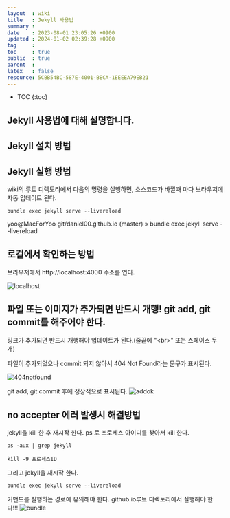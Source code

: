 ```yaml
---
layout  : wiki
title   : Jekyll 사용법
summary : 
date    : 2023-08-01 23:05:26 +0900
updated : 2024-01-02 02:39:28 +0900
tag     : 
toc     : true
public  : true
parent  : 
latex   : false
resource: 5CBB54BC-587E-4001-BECA-1EEEEA79EB21
---
```

* TOC
{:toc}

## Jekyll 사용법에 대해 설명합니다.

## Jekyll 설치 방법



## Jekyll 실행 방법
wiki의 루트 디렉토리에서 다음의 명령을 실행하면,  소스코드가 바뀔때 마다 브라우저에 자동 업데이트 된다.  
```
bundle exec jekyll serve --livereload  
```    

yoo@MacForYoo git/daniel00.github.io (master) » bundle exec jekyll serve --livereload  


## 로컬에서 확인하는 방법
브라우저에서 http://localhost:4000 주소를 연다.  

![localhost](../assets/img/localhost.png)

<!-- *** -->  
<!-- 중요! 내용이 추가되면 반드시 "개행"을 시켜야 로컬호스트 뷰에 반영이 된다!!!!!! -->
<!-- *** -->  

<!-- 아래처럼 리스트에 Prefab링크를 추가하였으나 로컬뷰에는 업데이트가 되지 않는다. -->

<!-- 코드에 리스트를 추가 하였다. -->
<!-- ![addorg](../assets/img/addorg.png) -->

<!-- 그런데 로컬뷰에는 반영되지 않는다. -->
<!-- ![errorupdate](../assets/img/errorupdate.png) -->

## 파일 또는 이미지가 추가되면 반드시 개행! git add, git commit를 해주어야 한다.
링크가 추가되면 반드시 개행해야 업데이트가 된다.(줄끝에 "\<br\>" 또는 스페이스 두개)  

파일이 추가되었으나 commit 되지 않아서 404 Not Found라는 문구가 표시된다.

![404notfound](../assets/img/404notfound.png)

git add, git commit 후에 정상적으로 표시된다.
![addok](../assets/img/addok.png)

## no accepter 에러 발생시 해결방법
jekyll을 kill 한 후 재시작 한다.
ps 로 프로세스 아이디를 찾아서 kill 한다.

```
ps -aux | grep jekyll
```

```
kill -9 프로세스ID
```

그리고 jekyll을 재시작 한다.  
```
bundle exec jekyll serve --livereload  
```    
커맨드를 실행하는 경로에 유의해야 한다.
github.io루트 디렉토리에서 실행해야 한다!!!
![bundle](../assets/img/bundle.png)

